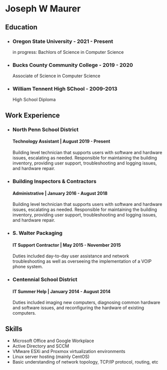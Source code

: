 # Joseph W Maurer

## Education

* ### Oregon State University - 2021 - Present
  in progress: Bachlors of Science in Computer Science
  
* ### Bucks County Community College - 2019 - 2020
  Associate of Science in Computer Science
  
* ### William Tennent High SChool - 2009-2013
  High School Diploma

## Work Experience

* ### North Penn School District
  #### Technology Assistant | August 2019 - Present
  Building level technician that supports users with software and hardware issues, escalating as needed. Responsible for maintaining the building inventory, providing user support, troubleshooting and logging issues, and hardware repair.
  
* ### Building Inspectors & Contractors
  #### Administrative | January 2016 - August 2018
  Building level technician that supports users with software and hardware issues, escalating as needed. Responsible for maintaining the building inventory, providing user support, troubleshooting and logging issues, and hardware repair.
  
* ### S. Walter Packaging
  #### IT Support Contractor | May 2015 - November 2015
  Duties included day-to-day user assistance and network troubleshooting as well as overseeing the implementation of a VOIP phone system.
  
* ### Centennial School District
  #### IT Summer Help | January 2014 - August 2014
  Duties included imaging new computers, diagnosing common hardware and software issues, and reconfiguring the hardware of existing computers.

## Skills
* Microsoft Office and Google Workplace
* Active Directory and SCCM
* VMware ESXi and Proxmox virtualization environments
* Linux server hosting (mainly CentOS)
* Basic understanding of network topology, TCP/IP protocol, routing, etc
